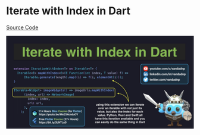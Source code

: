 # Iterate with Index in Dart

[Source Code](../source/iterate-with-index-in-dart.dart)

![](../images/iterate-with-index-in-dart.jpg)
